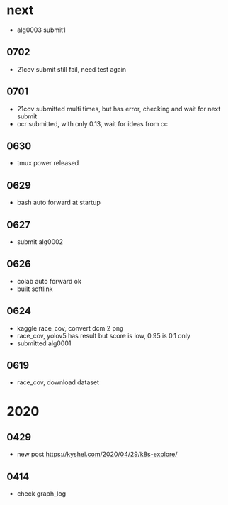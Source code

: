 # next
- alg0003 submit1

## 0702
- 21cov submit still fail, need test again

## 0701
- 21cov submitted multi times, but has error, checking and wait for next submit
- ocr submitted, with only 0.13, wait for ideas from cc



## 0630
- tmux power released 

## 0629
- bash auto forward at startup

## 0627
- submit alg0002


## 0626
- colab auto forward ok
- built softlink



## 0624
- kaggle race_cov, convert dcm 2 png
- race_cov, yolov5 has result but score is low, 0.95 is 0.1 only
- submitted alg0001



## 0619
- race_cov, download dataset




# 2020

## 0429
- new post https://kyshel.com/2020/04/29/k8s-explore/


## 0414
- check graph_log

 

 
